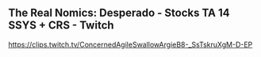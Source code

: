 ## The Real Nomics: Desperado - Stocks TA 14 SSYS + CRS - Twitch

<https://clips.twitch.tv/ConcernedAgileSwallowArgieB8-_SsTskruXgM-D-EP>
